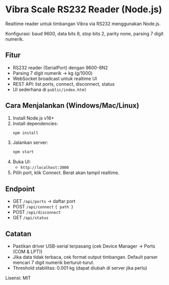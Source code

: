# Vibra Scale RS232 Reader (Node.js)

Realtime reader untuk timbangan Vibra via RS232 menggunakan Node.js.

Konfigurasi: baud 9600, data bits 8, stop bits 2, parity none, parsing 7 digit numerik.

## Fitur
- RS232 reader (SerialPort) dengan 9600-8N2
- Parsing 7 digit numerik → kg (g/1000)
- WebSocket broadcast untuk realtime UI
- REST API: list ports, connect, disconnect, status
- UI sederhana di `public/index.html`

## Cara Menjalankan (Windows/Mac/Linux)
1. Install Node.js v16+
2. Install dependencies:
   ```bash
   npm install
   ```
3. Jalankan server:
   ```bash
   npm start
   ```
4. Buka UI:
   - `http://localhost:3000`
5. Pilih port, klik Connect. Berat akan tampil realtime.

## Endpoint
- GET `/api/ports` → daftar port
- POST `/api/connect` `{ path }`
- POST `/api/disconnect`
- GET `/api/status`

## Catatan
- Pastikan driver USB-serial terpasang (cek Device Manager → Ports (COM & LPT))
- Jika data tidak terbaca, cek format output timbangan. Default parser mencari 7 digit numerik berturut-turut.
- Threshold stabilitas: 0.001 kg (dapat diubah di server jika perlu)

Lisensi: MIT
